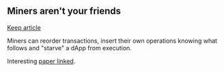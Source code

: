 ## Miners aren't your friends

[Keep article](https://blog.keep.network/miners-arent-your-friends-cde9b6e0e9ac)

Miners can reorder transactions, insert their own operations knowing what follows and "starve" a dApp from execution.

Interesting [paper linked](https://www.cs.cornell.edu/~ie53/publications/btcProcFC.pdf).
